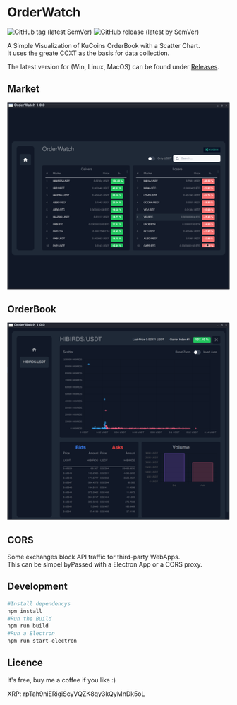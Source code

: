 # OrderWatch
![GitHub tag (latest SemVer)](https://img.shields.io/github/v/tag/zer0x2k/OrderWatch)
![GitHub release (latest by SemVer)](https://img.shields.io/github/downloads/zer0x2k/OrderWatch/latest/total)

A Simple Visualization of KuCoins OrderBook with a Scatter Chart.  
It uses the greate CCXT as the basis for data collection.

The latest version for (Win, Linux, MacOS) can be found under [Releases](https://github.com/zer0x2k/OrderWatch/releases).

## Market
![](./.github/assets/img-market.png)
## OrderBook
![](./.github/assets/img-orderbook.png)


## CORS
Some exchanges block API traffic for third-party WebApps.  
This can be simpel byPassed with a Electron App or a CORS proxy.  

## Development
```bash
#Install dependencys
npm install
#Run the Build
npm run build
#Run a Electron
npm run start-electron
```

## Licence 
It's free, buy me a coffee if you like :)

XRP: rpTah9niERigiScyVQZK8qy3kQyMnDk5oL
